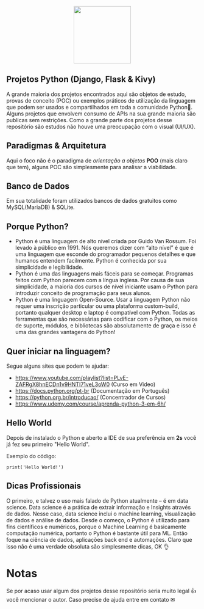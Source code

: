 <p align="center">
  <img width="150" height="150" src="https://upload.wikimedia.org/wikipedia/commons/thumb/c/c3/Python-logo-notext.svg/1200px-Python-logo-notext.svg.png">
</p>

## Projetos Python (Django, Flask & Kivy)
A grande maioria dos projetos encontrados aqui são objetos de estudo, provas de conceito (POC) ou exemplos práticos de utilização da linguagem que podem ser usados e compartilhados em toda a comunidade Python🐍. Alguns projetos que envolvem consumo de APIs na sua grande maioria são publicas sem restrições. Como a grande parte dos projetos desse repositório são estudos não houve uma preocupação com o visual (UI/UX).


## Paradigmas & Arquitetura

Aqui o foco não é o paradigma de *orientação a objetos*  **POO** (mais claro que tem), alguns POC são simplesmente para analisar a viabilidade.

## Banco de Dados

Em sua totalidade foram utilizados bancos de dados gratuitos como MySQL(MariaDB) & SQLite.

## Porque Python?
- Python é uma linguagem de alto nível criada por Guido Van Rossum. Foi levado à público em 1991. Nós queremos dizer com “alto nível” é que é uma linguagem que esconde do programador pequenos detalhes e que humanos entendem facilmente. Python é conhecida por sua simplicidade e legibilidade.
- Python é uma das linguagens mais fáceis para se começar. Programas feitos com Python parecem com a língua inglesa. Por causa de sua simplicidade, a maioria dos cursos de nível iniciante usam o Python para introduzir conceito de programação para seus alunos.
- Python é uma linguagem Open-Source. Usar a linguagem Python não requer uma inscrição particular ou uma plataforma custom-build, portanto qualquer desktop e laptop é compatível com Python. Todas as ferramentas que são necessárias para codificar com o Python, os meios de suporte, módulos, e bibliotecas são absolutamente de graça e isso é uma das grandes vantagens do Python!

## Quer iniciar na linguagem?

Segue alguns sites que podem te ajudar:
 - https://www.youtube.com/playlist?list=PLvE-ZAFRgX8hnECDn1v9HNTI71veL3oW0 (Curso em Video)
 - https://docs.python.org/pt-br (Documentação em Português)
 - https://python.org.br/introducao/ (Concentrador de Cursos)
 - https://www.udemy.com/course/aprenda-python-3-em-6h/

## Hello World

Depois de instalado o Python e aberto a IDE de sua preferência em **2s** você já fez seu primeiro "Hello World".

Exemplo do código:

`print('Hello World!')`

## Dicas Profissionais

O primeiro, e talvez o uso mais falado de Python atualmente – é em data science. Data science é a prática de extrair informação e Insights através de dados. Nesse caso, data science inclui o machine learning, visualização de dados e análise de dados.
Desde o começo, o Python é utilizado para fins científicos e numéricos, porque o Machine Learning é basicamente computação numérica, portanto o Python é bastante útil para ML.
Então foque na ciência de dados, aplicações back end e automações. Claro que isso não é uma verdade obsoluta são simplesmente dicas, OK 👌


# Notas
Se por acaso usar algum dos projetos desse repositório seria muito legal 👍 você mencionar o autor.
Caso precise de ajuda entre em contato ✉
